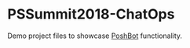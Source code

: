 
# PSSummit2018-ChatOps

Demo project files to showcase [PoshBot](https://github.com/poshbotio/poshbot) functionality.
